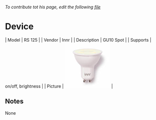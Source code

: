
*To contribute tot his page, edit the following
[file](https://github.com/Koenkk/zigbee2mqtt.io/blob/master/docgen/device_page_notes.js)*

# Device

| Model | RS 125  |
| Vendor  | Innr  |
| Description | GU10 Spot |
| Supports | on/off, brightness |
| Picture | ![../images/devices/RS-125.jpg](../images/devices/RS-125.jpg) |

## Notes

None
